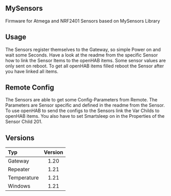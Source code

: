 ## MySensors
Firmware for Atmega and NRF2401 Sensors based on MySensors Library

## Usage
The Sensors register themselves to the Gateway, so simple Power on and wait some Seconds. Have a look at the readme from the specific Sensor how to link the Sensor Items to the openHAB items.
Some sensor values are only sent on reboot. To get all openHAB items filled reboot the Sensor after you have linked all items. 

## Remote Config
The Sensors are able to get some Config-Parameters from Remote. The Parameters are Sensor specific and defined in the readme from the Sensor. To use openHAB to send the configs to the Sensors link the Var Childs to openHAB items. You also have to set Smartsleep on in the Properties of the Sensor Child 201.

## Versions
| Typ | Version | 
|:--- |:-------:|
| Gateway  | 1.20 |
| Repeater | 1.21 |
| Temperature | 1.21 |
| Windows | 1.21 |
